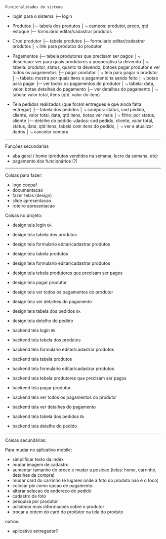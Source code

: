 `Funcionalidades do sistema`
- login para o sistema
├─ login

- Produtos
├─ tabela dos produtos
│   ⤷ campos: produtor, preco, qtd estoque
├─ formulario editar/cadastrar produtos

- Crud produtor
├─ tabela produtos
├─ formulario editar/cadastrar produtos
│   ⤷ link para produtos do produtor

- Pagamentos
├─ tebela produtores que precisam ser pagos
│   ⤷ descricao: ver para quais produtores a pooperativa ta devendo
│   ⤷ tabela: produtor, status, quanto ta devendo, botoes pagar produtor e ver todos os pagamentos
├─ pagar produtor
│   ⤷ tela para pagar o produtor
│   ⤷ tabela: mostra por quais itens o pagamento ta sendo feito
│   ⤷ botao para pagar
├─ ver todos os pagamentos do produtor
│   ⤷ tabela: data, valor, botao detalhes do pagamento
├─ ver detalhes do pagamento
│   ⤷ tabela: valor total, itens (qtd, valor do item)

- Tela pedidos realizados (que foram entregues e que ainda falta entregar)
├─ tabela dos pedidos
│   ⤷ campos: status, cod pedido, cliente, valor total, data, qtd itens, botao ver mais
│   ⤷ filtro: por status, cliente
├─ detelhe do pedido
    ⤷dados: cod pedido, cliente, valor total, status, data, qtd itens, tabela com itens do pedido,
│   ⤷ ver e atualizar dados
│   ⤷ cancelar compra



---------------------------------------------------------------------------------
Funções secundarias
- aba geral / home (produtos vendidos na semana, lucro da semana, etc)
- pagamento dos funcionários (?)



---------------------------------------------------------------------------------

Coisas para fazer:
- logo coopaf
- documentacao
- fazer telas (design)
- slide apresentacao
- roteiro apresentacao

Coisas no projeto:
- design tela login `Ok`
- design tela tabela dos produtos
- design tela formulario editar/cadastrar produtos
- design tela tabela produtos
- design tela formulario editar/cadastrar produtos
- design tela tebela produtores que precisam ser pagos
- design tela pagar produtor
- design tela ver todos os pagamentos do produtor
- design tela ver detalhes do pagamento
- design tela tabela dos pedidos `Ok`
- design tela detelhe do pedido

- backend tela login `Ok`
- backend tela tabela dos produtos
- backend tela formulario editar/cadastrar produtos
- backend tela tabela produtos
- backend tela formulario editar/cadastrar produtos
- backend tela tebela produtores que precisam ser pagos
- backend tela pagar produtor
- backend tela ver todos os pagamentos do produtor
- backend tela ver detalhes do pagamento
- backend tela tabela dos pedidos `Ok`
- backend tela detelhe do pedido

---------------------------------
Coisas secundárias:

Para mudar no aplicativo mobile:
- simplificar texto da index
- mudar imagem de cadastro
- aumentar tamanho do preco e mudar a posicao (telas: home, carrinho, detalhes da compra)
- mudar card do carrinho (e lugares onde a foto do produto nao é o foco)
- colocar pix como opcao de pagamento
- alterar selecao de endereco do pedido
- cadastro de foto
- pesquisa por produtor
- adicionar mais informacoes sobre o produtor
- trocar a ordem do card do produtor na tela do produto

outros:
- aplicativo entregador?